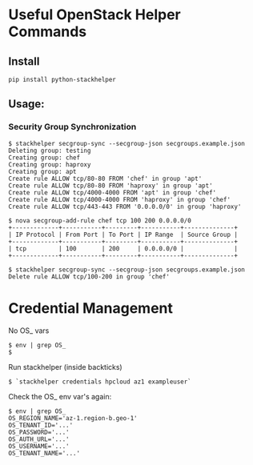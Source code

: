 # Useful OpenStack Helper Commands

## Install

~~~
pip install python-stackhelper
~~~

## Usage:

### Security Group Synchronization

~~~
$ stackhelper secgroup-sync --secgroup-json secgroups.example.json
Deleting group: testing
Creating group: chef
Creating group: haproxy
Creating group: apt
Create rule ALLOW tcp/80-80 FROM 'chef' in group 'apt'
Create rule ALLOW tcp/80-80 FROM 'haproxy' in group 'apt'
Create rule ALLOW tcp/4000-4000 FROM 'apt' in group 'chef'
Create rule ALLOW tcp/4000-4000 FROM 'haproxy' in group 'chef'
Create rule ALLOW tcp/443-443 FROM '0.0.0.0/0' in group 'haproxy'

$ nova secgroup-add-rule chef tcp 100 200 0.0.0.0/0
+-------------+-----------+---------+-----------+--------------+
| IP Protocol | From Port | To Port | IP Range  | Source Group |
+-------------+-----------+---------+-----------+--------------+
| tcp         | 100       | 200     | 0.0.0.0/0 |              |
+-------------+-----------+---------+-----------+--------------+

$ stackhelper secgroup-sync --secgroup-json secgroups.example.json
Delete rule ALLOW tcp/100-200 in group 'chef'
~~~

# Credential Management

No OS_ vars
~~~
$ env | grep OS_
$
~~~

Run stackhelper (inside backticks)
~~~
$ `stackhelper credentials hpcloud az1 exampleuser`
~~~

Check the OS_ env var's again:
~~~
$ env | grep OS_
OS_REGION_NAME='az-1.region-b.geo-1'
OS_TENANT_ID='...'
OS_PASSWORD='...'
OS_AUTH_URL='...'
OS_USERNAME='...'
OS_TENANT_NAME='...'
~~~
